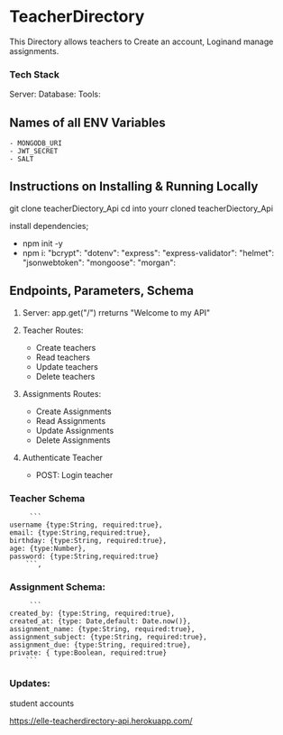 # TeacherDirectory
This Directory allows teachers to Create an account, Loginand manage assignments. 

### Tech Stack
Server:
Database:
Tools:

## Names of all ENV Variables
    - MONGODB_URI
    - JWT_SECRET
    - SALT

## Instructions on Installing & Running Locally
git clone teacherDiectory_Api
cd into yourr cloned teacherDiectory_Api

install dependencies;
- npm init -y
- npm i:
    "bcrypt":
    "dotenv":
    "express": 
    "express-validator": 
    "helmet":
    "jsonwebtoken": 
    "mongoose":
    "morgan": 

## Endpoints, Parameters, Schema

1. Server: app.get("/") rreturns "Welcome to my API"
2. Teacher Routes:
    - Create teachers
    - Read teachers
    - Update teachers
    - Delete teachers

3. Assignments Routes:
    - Create Assignments
    - Read Assignments
    - Update Assignments
    - Delete Assignments

4. Authenticate Teacher
    - POST: Login teacher

### Teacher Schema
         ```
    username {type:String, required:true}, 
    email: {type:String,required:true},
    birthday: {type:String, required:true},
    age: {type:Number},
    password: {type:String,required:true}
        ```,
     
### Assignment Schema:
         ```
    created_by: {type:String, required:true},
    created_at: {type: Date,default: Date.now()},
    assignment_name: {type:String, required:true},
    assignment_subject: {type:String, required:true},
    assignment_due: {type:String, required:true},
    private: { type:Boolean, required:true}
        ```
    

### Updates:
student accounts

https://elle-teacherdirectory-api.herokuapp.com/
